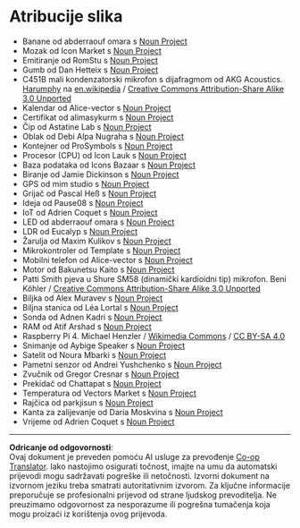 <!--
CO_OP_TRANSLATOR_METADATA:
{
  "original_hash": "4506d33bbda7acc0ab20980172687090",
  "translation_date": "2025-08-28T11:59:48+00:00",
  "source_file": "attributions.md",
  "language_code": "hr"
}
-->
# Atribucije slika

* Banane od abderraouf omara s [Noun Project](https://thenounproject.com)
* Mozak od Icon Market s [Noun Project](https://thenounproject.com)
* Emitiranje od RomStu s [Noun Project](https://thenounproject.com)
* Gumb od Dan Hetteix s [Noun Project](https://thenounproject.com)
* C451B mali kondenzatorski mikrofon s dijafragmom od AKG Acoustics. [Harumphy](https://en.wikipedia.org/wiki/User:Harumphy) na [en.wikipedia](https://en.wikipedia.org/) / [Creative Commons Attribution-Share Alike 3.0 Unported](https://creativecommons.org/licenses/by-sa/3.0/deed.en)
* Kalendar od Alice-vector s [Noun Project](https://thenounproject.com)
* Certifikat od alimasykurm s [Noun Project](https://thenounproject.com)
* Čip od Astatine Lab s [Noun Project](https://thenounproject.com)
* Oblak od Debi Alpa Nugraha s [Noun Project](https://thenounproject.com)
* Kontejner od ProSymbols s [Noun Project](https://thenounproject.com)
* Procesor (CPU) od Icon Lauk s [Noun Project](https://thenounproject.com)
* Baza podataka od Icons Bazaar s [Noun Project](https://thenounproject.com)
* Biranje od Jamie Dickinson s [Noun Project](https://thenounproject.com)
* GPS od mim studio s [Noun Project](https://thenounproject.com)
* Grijač od Pascal Heß s [Noun Project](https://thenounproject.com)
* Ideja od Pause08 s [Noun Project](https://thenounproject.com)
* IoT od Adrien Coquet s [Noun Project](https://thenounproject.com)
* LED od abderraouf omara s [Noun Project](https://thenounproject.com)
* LDR od Eucalyp s [Noun Project](https://thenounproject.com)
* Žarulja od Maxim Kulikov s [Noun Project](https://thenounproject.com)
* Mikrokontroler od Template s [Noun Project](https://thenounproject.com)
* Mobilni telefon od Alice-vector s [Noun Project](https://thenounproject.com)
* Motor od Bakunetsu Kaito s [Noun Project](https://thenounproject.com)
* Patti Smith pjeva u Shure SM58 (dinamički kardioidni tip) mikrofon. Beni Köhler / [Creative Commons Attribution-Share Alike 3.0 Unported](https://creativecommons.org/licenses/by-sa/3.0/deed.en)
* Biljka od Alex Muravev s [Noun Project](https://thenounproject.com)
* Biljna stanica od Léa Lortal s [Noun Project](https://thenounproject.com)
* Sonda od Adnen Kadri s [Noun Project](https://thenounproject.com)
* RAM od Atif Arshad s [Noun Project](https://thenounproject.com)
* Raspberry Pi 4. Michael Henzler / [Wikimedia Commons](https://commons.wikimedia.org/wiki/Main_Page) / [CC BY-SA 4.0](https://creativecommons.org/licenses/by-sa/4.0/)
* Snimanje od Aybige Speaker s [Noun Project](https://thenounproject.com)
* Satelit od Noura Mbarki s [Noun Project](https://thenounproject.com)
* Pametni senzor od Andrei Yushchenko s [Noun Project](https://thenounproject.com)
* Zvučnik od Gregor Cresnar s [Noun Project](https://thenounproject.com)
* Prekidač od Chattapat s [Noun Project](https://thenounproject.com)
* Temperatura od Vectors Market s [Noun Project](https://thenounproject.com)
* Rajčica od parkjisun s [Noun Project](https://thenounproject.com)
* Kanta za zalijevanje od Daria Moskvina s [Noun Project](https://thenounproject.com)
* Vrijeme od Adrien Coquet s [Noun Project](https://thenounproject.com)

---

**Odricanje od odgovornosti**:  
Ovaj dokument je preveden pomoću AI usluge za prevođenje [Co-op Translator](https://github.com/Azure/co-op-translator). Iako nastojimo osigurati točnost, imajte na umu da automatski prijevodi mogu sadržavati pogreške ili netočnosti. Izvorni dokument na izvornom jeziku treba smatrati autoritativnim izvorom. Za ključne informacije preporučuje se profesionalni prijevod od strane ljudskog prevoditelja. Ne preuzimamo odgovornost za nesporazume ili pogrešna tumačenja koja mogu proizaći iz korištenja ovog prijevoda.
